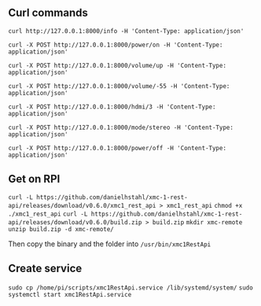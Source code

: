 ## Curl commands

`curl http://127.0.0.1:8000/info -H 'Content-Type: application/json'`

`curl -X POST http://127.0.0.1:8000/power/on -H 'Content-Type: application/json'`

`curl -X POST http://127.0.0.1:8000/volume/up -H 'Content-Type: application/json'`

`curl -X POST http://127.0.0.1:8000/volume/-55 -H 'Content-Type: application/json'`


`curl -X POST http://127.0.0.1:8000/hdmi/3 -H 'Content-Type: application/json'`

`curl -X POST http://127.0.0.1:8000/mode/stereo -H 'Content-Type: application/json'`

`curl -X POST http://127.0.0.1:8000/power/off -H 'Content-Type: application/json'`

## Get on RPI

`curl -L https://github.com/danielhstahl/xmc-1-rest-api/releases/download/v0.6.0/xmc1_rest_api > xmc1_rest_api`
`chmod +x ./xmc1_rest_api`
`curl -L https://github.com/danielhstahl/xmc-1-rest-api/releases/download/v0.6.0/build.zip > build.zip`
`mkdir xmc-remote`
`unzip build.zip -d xmc-remote/`

Then copy the binary and the folder into `/usr/bin/xmc1RestApi`

## Create service

`sudo cp /home/pi/scripts/xmc1RestApi.service /lib/systemd/system/`
`sudo systemctl start xmc1RestApi.service`